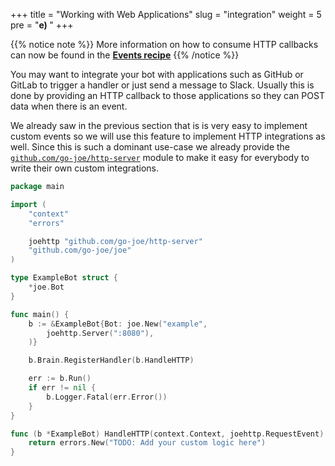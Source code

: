 +++
title = "Working with Web Applications"
slug = "integration"
weight = 5
pre = "<b>e) </b>"
+++

{{% notice note %}}
More information on how to consume HTTP callbacks can now be found in the [**Events recipe**](/recipes/events/#chaining-events)
{{% /notice %}}

You may want to integrate your bot with applications such as GitHub or GitLab to
trigger a handler or just send a message to Slack. Usually this is done by
providing an HTTP callback to those applications so they can POST data when
there is an event.

We already saw in the previous section that is is very easy to implement custom
events so we will use this feature to implement HTTP integrations as well. Since
this is such a dominant use-case we already provide the
[`github.com/go-joe/http-server`][joe-http] module to make it easy for everybody
to write their own custom integrations.

[embedmd]:# (_examples/05_http/main.go)
```go
package main

import (
	"context"
	"errors"

	joehttp "github.com/go-joe/http-server"
	"github.com/go-joe/joe"
)

type ExampleBot struct {
	*joe.Bot
}

func main() {
	b := &ExampleBot{Bot: joe.New("example",
		joehttp.Server(":8080"),
	)}

	b.Brain.RegisterHandler(b.HandleHTTP)

	err := b.Run()
	if err != nil {
		b.Logger.Fatal(err.Error())
	}
}

func (b *ExampleBot) HandleHTTP(context.Context, joehttp.RequestEvent) error {
	return errors.New("TODO: Add your custom logic here")
}
```

[joe-http]: https://github.com/go-joe/http-server
